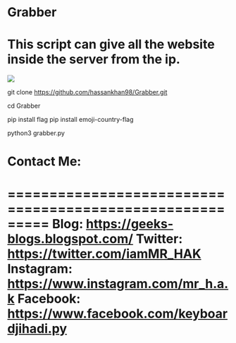 # Grabber

<h1>This script can give all the website inside the server from the ip.</h1>

<img src="https://snipboard.io/RwOqin.jpg">

git clone https://github.com/hassankhan98/Grabber.git

cd Grabber

pip install flag
pip install emoji-country-flag

python3 grabber.py


<h1>Contact Me:</h1>

=========================================================
Blog: https://geeks-blogs.blogspot.com/
Twitter: https://twitter.com/iamMR_HAK
Instagram: https://www.instagram.com/mr_h.a.k
Facebook: https://www.facebook.com/keyboardjihadi.py
=========================================================
